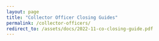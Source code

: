 ```yaml
---
layout: page
title: "Collector Officer Closing Guides"
permalink: /collector-officers/
redirect_to: /assets/docs/2022-11-co-closing-guide.pdf
---
```


